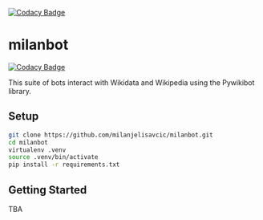[![Codacy Badge](https://api.codacy.com/project/badge/Grade/0edc77e69ce44c198c8bd93e5c1d9e66)](https://www.codacy.com/app/milan.jelisavcic/milanbot?utm_source=github.com&amp;utm_medium=referral&amp;utm_content=milanjelisavcic/milanbot&amp;utm_campaign=Badge_Grade)

# milanbot

[![Codacy Badge](https://api.codacy.com/project/badge/Grade/0edc77e69ce44c198c8bd93e5c1d9e66)](https://app.codacy.com/app/milan.jelisavcic/milanbot?utm_source=github.com&utm_medium=referral&utm_content=milanjelisavcic/milanbot&utm_campaign=badger)

This suite of bots interact with Wikidata and Wikipedia using the Pywikibot library.

## Setup
```bash
git clone https://github.com/milanjelisavcic/milanbot.git
cd milanbot
virtualenv .venv
source .venv/bin/activate
pip install -r requirements.txt
```

## Getting Started
TBA